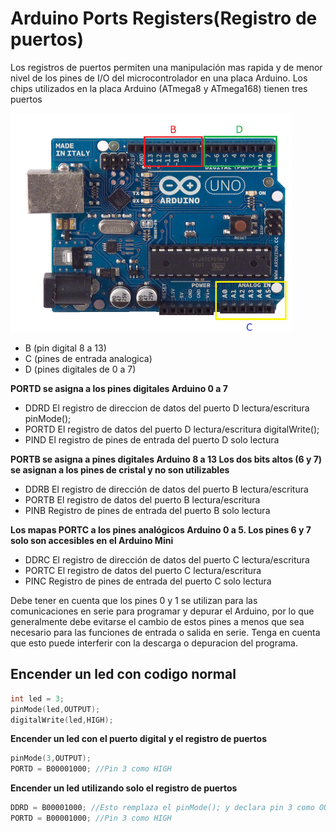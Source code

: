 # Arduino Ports Registers(Registro de puertos)

Los registros de puertos permiten una manipulación mas rapida y de menor nivel de los pines de I/O del microcontrolador en una placa Arduino. Los chips utilizados en la placa Arduino (ATmega8 y ATmega168) tienen tres puertos

<img src="https://github.com/IDiegoUlises/Arduino-Port-Registers/blob/master/Images/Registro-de-puertos.png" width="450" height="350" />

* B (pin digital 8 a 13)
* C (pines de entrada analogica)
* D (pines digitales de 0 a 7)



**PORTD se asigna a los pines digitales Arduino 0 a 7**
* DDRD El registro de direccion de datos del puerto D lectura/escritura pinMode();
* PORTD El registro de datos del puerto D lectura/escritura digitalWrite();
* PIND El registro de pines de entrada del puerto D solo lectura 

**PORTB se asigna a  pines digitales Arduino 8 a 13 Los dos bits altos (6 y 7) se asignan a los pines de cristal y no son utilizables**
* DDRB El registro de dirección de datos del puerto B lectura/escritura
* PORTB El registro de datos del puerto B lectura/escritura
* PINB Registro de pines de entrada del puerto B solo lectura

**Los mapas PORTC a los pines analógicos Arduino 0 a 5. Los pines 6 y 7 solo son accesibles en el Arduino Mini**
* DDRC El registro de dirección de datos del puerto C lectura/escritura
* PORTC El registro de datos del puerto C lectura/escritura
* PINC Registro de pines de entrada del puerto C solo lectura

Debe tener en cuenta que los pines 0 y 1 se utilizan para las comunicaciones en serie para programar y depurar el Arduino, por lo que generalmente debe evitarse el cambio de estos pines a menos que sea necesario para las funciones de entrada o salida en serie. Tenga en cuenta que esto puede interferir con la descarga o depuracion del programa.

## Encender un led con codigo normal 
```C++
int led = 3;
pinMode(led,OUTPUT);
digitalWrite(led,HIGH);
```

**Encender un led con el puerto digital y el registro de puertos**
```C++
pinMode(3,OUTPUT);
PORTD = B00001000; //Pin 3 como HIGH
```

**Encender un led utilizando solo el registro de puertos**
```c++
DDRD = B00001000; //Esto remplaza el pinMode(); y declara pin 3 como OUTPUT
PORTD = B00001000; //Pin 3 como HIGH
```
